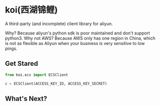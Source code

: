 # koi(西湖锦鲤)

A third-party (and incomplete) client library for aliyun.

Why? Because aliyun's python sdk is poor maintained and don't support python3.
Why not AWS? Because AWS only has one region in China, which is not as flexible as Aliyun when your business is very sensitive to low pings.

## Get Stared

```py
from koi.ecs import ECSClient

c = ECSClient(ACCESS_KEY_ID, ACCESS_KEY_SECRET)

```

## What's Next?


